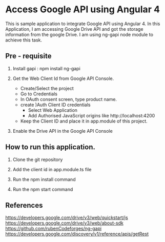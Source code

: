 # Access Google API using Angular 4

This is sample application to integrate Google API using Angular 4.
In this Application, I am accessing Google Drive API and got the storage information from the google Drive.
I am using ng-gapi node module to achieve this task. 

## Pre - requisite

1. Install gapi :  npm install ng-gapi

2. Get the Web Client Id from Google API Console.
    - Create/Select the project
    - Go to Credentials
    - In OAuth consent screen, type product name.
    - create )Auth Client ID credentials
        -   Select Web Application
        -   Add Authorised JavaScript origins like http://localhost:4200
    - Keep the Client ID and place it in app.module of this project.

3. Enable the Drive API in the Google API Console

## How to run this application.

1. Clone the git repository

2. Add the client id in app.module.ts file

3. Run the npm install command

4. Run the npm start command 

## References
https://developers.google.com/drive/v3/web/quickstart/js <br>
https://developers.google.com/drive/v3/web/about-sdk <br>
https://github.com/rubenCodeforges/ng-gapi <br>
https://developers.google.com/discovery/v1/reference/apis/getRest
